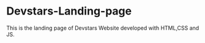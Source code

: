 # Devstars-Landing-page
This is the landing page of Devstars Website developed with HTML,CSS and JS.

